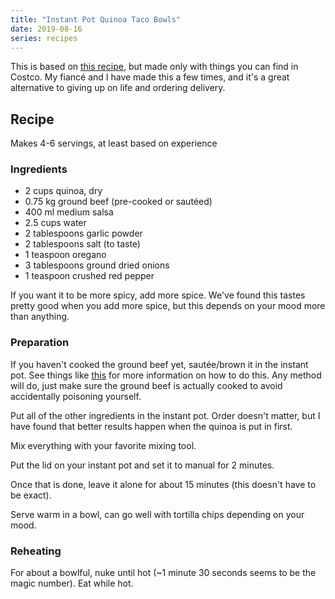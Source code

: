```yaml
---
title: "Instant Pot Quinoa Taco Bowls"
date: 2019-08-16
series: recipes
---
```


This is based on [this recipe](https://www.simplyhappyfoodie.com/instant-pot-quinoa-taco-bowls/),
but made only with things you can find in Costco. My fiancé and I have made this
a few times, and it's a great alternative to giving up on life and ordering
delivery.

## Recipe

Makes 4-6 servings, at least based on experience

### Ingredients

- 2 cups quinoa, dry
- 0.75 kg ground beef (pre-cooked or sautéed)
- 400 ml medium salsa
- 2.5 cups water
- 2 tablespoons garlic powder
- 2 tablespoons salt (to taste)
- 1 teaspoon oregano
- 3 tablespoons ground dried onions
- 1 teaspoon crushed red pepper

If you want it to be more spicy, add more spice. We've found this tastes pretty
good when you add more spice, but this depends on your mood more than anything.

### Preparation

If you haven't cooked the ground beef yet, sautée/brown it in the instant pot.
See things like [this](https://amindfullmom.com/instant-pot-ground-beef/) for
more information on how to do this. Any method will do, just make sure the ground
beef is actually cooked to avoid accidentally poisoning yourself.

Put all of the other ingredients in the instant pot. Order doesn't matter, but I
have found that better results happen when the quinoa is put in first.

Mix everything with your favorite mixing tool.

Put the lid on your instant pot and set it to manual for 2 minutes.

Once that is done, leave it alone for about 15 minutes (this doesn't have to be
exact).

Serve warm in a bowl, can go well with tortilla chips depending on your mood.

### Reheating

For about a bowlful, nuke until hot (~1 minute 30 seconds seems to be the magic 
number). Eat while hot.
